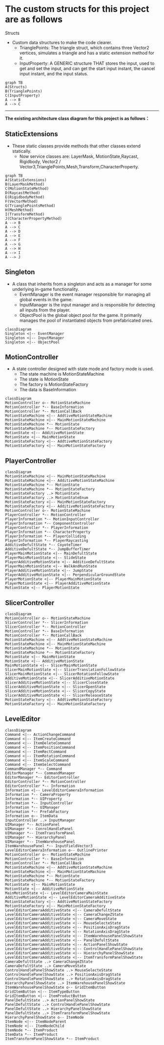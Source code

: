 # The custom structs for this project are as follows

Structs

- Custom data structures to make the code clearer.
  - TrianglePoints:  The triangle struct, which contains three Vector2 vertices, simulates a triangle and has a static extension method for it.
  - InputProperty:  A GENERIC structure THAT stores the input, used to get and set the input, and can get the start input instant, the cancel input instant, and the input status.

```mermaid
graph TB
A(Structs)
B(TrianglePoints)
C(InputProperty)
A --> B
A --> C
```

------

**The existing architecture class diagram for this project is as follows：**

## StaticExtensions

- These static classes provide methods that other classes extend statically.
  - Now service classes are: LayerMask, MotionState,Raycast, Rigidbody, Vector2 / Vector3,TrianglePoints,Mesh,Transform,CharacterProperty.

```mermaid
graph TB
A(StaticExtensions)
B(LayerMaskMethod)
C(MotionStateMethod)
D(RaycastMethod)
E(RigidbodyMethod)
F(VectorMethod)
G(TrianglePointsMethod)
H(MeshMethod)
I(TransformMethod)
J(CharacterPropertyMethod)
A --> B
A --> C
A --> D
A --> E
A --> F
A --> G
A --> H
A --> I
A --> J
```

## Singleton

- A class that inherits from a singleton and acts as a manager for some underlying in-game functionality.
  - EventManager is the event manager responsible for managing all global events in the game.
  - InputManager is the input manager and is responsible for detecting all inputs from the player.
  - ObjectPool is the global object pool for the game. It primarily manages the pool of instantiated objects from prefabricated ones.

```mermaid
classDiagram
Singleton <|-- EventManager
Singleton <|-- InputManager
Singleton <|-- ObjectPool
```

## MotionController

- A state controller designed with state mode and factory mode is used.
  - The state machine is MotionStateMachine
  - The state is MotionState
  - The factory is MotionStateFactory
  - The data is BaseInformation

```mermaid
classDiagram
MotionController o-- MotionStateMachine
MotionController *-- BaseInformation
MotionController *-- MotionCallBack
MotionStateMachine <|-- AddtiveMotionStateMachine
MotionStateMachine <|-- MainMotionStateMachine
MotionStateMachine *-- MotionState
MotionStateMachine *-- MotionStateFactory
MotionState <|-- AdditiveMotionState
MotionState <|-- MainMotionState
MotionStateFactory <|-- AddtiveMotionStateFactory
MotionStateFactory <|-- MainMotionStateFactory
```

## PlayerController

```mermaid
classDiagram
MotionStateMachine <|-- MainMotionStateMachine
MotionStateMachine <|-- AdditiveMotionStateMachine
MotionStateMachine *-- MotionState
MotionStateMachine *-- MotionStateFactory
MotionStateFactory ..> MotionState
MotionStateFactory ..> MotionStateEnum
MotionStateFactory <|-- MainMotionStateFactory
MotionStateFactory <|-- AdditiveMotionStateFactory
MotionController o-- MotionStateMachine
PlayerController *-- MotionController
PlayerInformation *-- MotionInputController
PlayerInformation *-- ComponentController
PlayerController *-- PlayerInformation
PlayerInformation *-- CharacterProperty
PlayerInformation *-- PlayerColliding
PlayerInformation *-- PlayerRaycasting
AdditiveDefultState *-- CoyoteTimer
AdditiveDefultState *-- JumpBufferTimer
PlayerMainMotionState <|-- MainDefultState
PlayerMainMotionState <|-- SlideState
PlayerAdditiveMotionState <|-- AdditiveDefultState
PlayerMainMotionState <|-- WalkAndRunState
PlayerAdditiveMotionState <|-- JumpState
PlayerAdditiveMotionState <|-- PerpendicularGroundState
PlayerMotionState <|-- PlayerMainMotionState
PlayerMotionState <|-- PlayerAdditiveMotionState
MotionState <|-- PlayerMotionState
```

## SlicerController

```mermaid
classDiagram
MotionController o-- MotionStateMachine
SlicerController *-- SlicerInformation
SlicerController *-- MotionController
MotionController *-- BaseInformation
MotionController *-- MotionCallBack
MotionStateMachine <|-- AddtiveMotionStateMachine
MotionStateMachine <|-- MainMotionStateMachine
MotionStateMachine *-- MotionState
MotionStateMachine *-- MotionStateFactory
MotionState <|-- MainMotionState
MotionState <|-- AdditiveMotionState
MainMotionState <|-- SlicerMainMotionState
SlicerMainMotionState <|-- SlicerTranslationFollowState
SlicerMainMotionState <|-- SlicerRotationFollowState
AdditiveMotionState <|-- SlicerAdditiveMotionState
SlicerAdditiveMotionState <|-- SlicerCloseState
SlicerAdditiveMotionState <|-- SlicerOpenState
SlicerAdditiveMotionState <|-- SlicerCopyState
SlicerAdditiveMotionState <|-- SlicerReleaseState
MotionStateFactory <|-- AddtiveMotionStateFactory
MotionStateFactory <|-- MainMotionStateFactory

```

## LevelEditor

```mermaid
classDiagram
Command <|-- ActionChangeCommand
Command <|-- ItemCreateCommand
Command <|-- ItemDeleteCommand
Command <|-- ItemPositionCommand
Command <|-- ItemRectCommand
Command <|-- ItemRotationCommand
Command <|-- ItemScaleCommand
Command <|-- ItemSelectCommand
CommandManager *-- Command
EditorManager *-- CommandManager
EditorManager *-- EditorController
EditorController *-- MotionController
EditorController *-- Information
Information <|-- LevelEditorCameraInformation
Information *-- CameraProperty
Information *-- UIProperty
Information *-- InputController
Information *-- UIManager
Information *-- PrefabFactory
Information o-- ItemData
InputController ..> InputManager
UIManager *-- ActionPanel
UIManager *-- ConrolHandlePanel
UIManager *-- ItemTransformPanel
UIManager *-- HierarchyPanel
UIManager *-- ItemWarehousePanel
ItemWarehousePanel *-- InputFieldVector3
LevelEditorCameraInformation o-- OutlinePrinter
MotionController o-- MotionStateMachine
MotionController *-- BaseInformation
MotionController *-- MotionCallBack
MotionStateMachine <|-- AddtiveMotionStateMachine
MotionStateMachine <|-- MainMotionStateMachine
MotionStateMachine *-- MotionState
MotionStateMachine *-- MotionStateFactory
MotionState <|-- MainMotionState
MotionState <|-- AdditiveMotionState
MainMotionState <|-- LevelEditorCameraMainState
AdditiveMotionState <|-- LevelEditorCameraAdditiveState
MotionStateFactory <|-- AddtiveMotionStateFactory
MotionStateFactory <|-- MainMotionStateFactory
LevelEditorCameraAdditiveState <|-- CameraDefultState
LevelEditorCameraAdditiveState <|-- CameraChangeZState
LevelEditorCameraAdditiveState <|-- CameraMoveState
LevelEditorCameraAdditiveState <|-- MouseSelecteState
LevelEditorCameraAdditiveState <|-- PositionAxisDragState
LevelEditorCameraAdditiveState <|-- RotationAxisDragState
LevelEditorCameraAdditiveState <|-- ItemWarehousePanelShowState
LevelEditorCameraAdditiveState <|-- PanelDefultState
LevelEditorCameraAdditiveState <|-- ActionPanelShowState
LevelEditorCameraAdditiveState <|-- ControlHandlePanelShowState
LevelEditorCameraAdditiveState <|-- HierarchyPanelShowState
LevelEditorCameraAdditiveState <|-- ItemTransformPanelShowState
CameraDefultState ..> CameraChangeZState
CameraDefultState ..> CameraMoveState
ControlHandlePanelShowState ..> MouseSelecteState
ControlHandlePanelShowState ..> PositionAxisDragState
ControlHandlePanelShowState ..> RotationAxisDragState
HierarchyPanelShowState ..> ItemWarehousePanelShowState
ItemWarehousePanelShowState o-- GridItemButton
GridItemButton <|-- ItemTypeButton
GridItemButton <|-- ItemProductButton
PanelDefultState ..> ActionPanelShowState
PanelDefultState ..> ControlHandlePanelShowState
PanelDefultState ..> HierarchyPanelShowState
PanelDefultState ..> ItemTransformPanelShowState
HierarchyPanelShowState o-- ItemNode
ItemNode <|-- ItemNodeParent
ItemNode <|-- ItemNodeChild
ItemNode *-- ItemProduct
ItemData *-- ItemProduct
ItemTransformPanelShowState *-- ItemProduct
```
